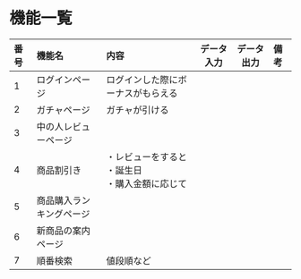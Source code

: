 # 機能一覧
|番号|機能名|内容|データ入力|データ出力|備考|
|:---|:-----|:-----|:---:|:----:|:---|
|1|ログインページ|ログインした際にボーナスがもらえる||||
|2|ガチャページ|ガチャが引ける||||
|3|中の人レビューページ|||||
|4|商品割引き|・レビューをすると<br>・誕生日<br>・購入金額に応じて||||
|5|商品購入ランキングページ|||||
|6|新商品の案内ページ|||||
|7|順番検索|値段順など||
